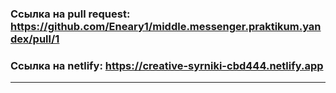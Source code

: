 ### Ссылка на pull request: https://github.com/Eneary1/middle.messenger.praktikum.yandex/pull/1

### Ссылка на netlify: https://creative-syrniki-cbd444.netlify.app
---
